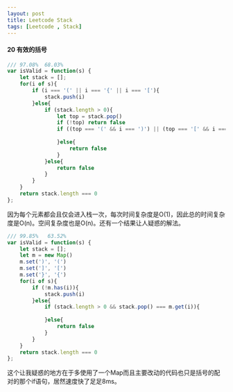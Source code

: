 ```yaml
---
layout: post
title: Leetcode Stack
tags: [Leetcode , Stack]
---
```


#### 20 有效的括号 

```js
/// 97.08%  68.03%
var isValid = function(s) {
	let stack = [];
	for(i of s){
		if (i === '(' || i === '{' || i === '['){
			stack.push(i)
		}else{
			if (stack.length > 0){
				let top = stack.pop()
				if (!top) return false
				if ((top === '(' && i === ')') || (top === '[' && i === ']') || (top === '{' && i === '}')){
					
				}else{
					return false
				}
			}else{
				return false
			}
		}
	}
	return stack.length === 0
};
```

<!-- more -->

因为每个元素都会且仅会进入栈一次，每次时间复杂度是O(1)，因此总的时间复杂度是O(n)。空间复杂度也是O(n)。还有一个结果让人疑惑的解法。

```js
/// 99.85%   63.52%
var isValid = function(s) {
	let stack = [];
	let m = new Map()
	m.set(')', '(')
	m.set(']', '[')
	m.set('}', '{')
	for(i of s){
		if (!m.has(i)){
			stack.push(i)
		}else{
			if (stack.length > 0 && stack.pop() === m.get(i)){
				
			}else{
				return false
			}
		}
	}
	return stack.length === 0
};
```

这个让我疑惑的地方在于多使用了一个Map而且主要改动的代码也只是括号的配对的那个if语句，居然速度快了足足8ms。